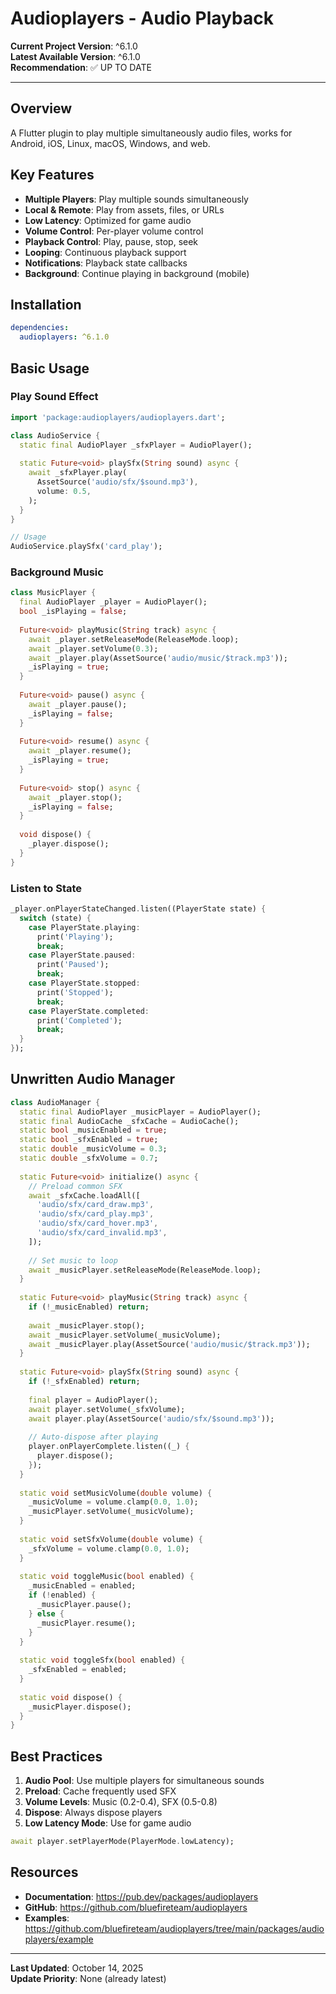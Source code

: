 # Audioplayers - Audio Playback

**Current Project Version**: ^6.1.0  
**Latest Available Version**: ^6.1.0  
**Recommendation**: ✅ UP TO DATE

---

## Overview

A Flutter plugin to play multiple simultaneously audio files, works for Android, iOS, Linux, macOS, Windows, and web.

## Key Features

- **Multiple Players**: Play multiple sounds simultaneously
- **Local & Remote**: Play from assets, files, or URLs
- **Low Latency**: Optimized for game audio
- **Volume Control**: Per-player volume control
- **Playback Control**: Play, pause, stop, seek
- **Looping**: Continuous playback support
- **Notifications**: Playback state callbacks
- **Background**: Continue playing in background (mobile)

## Installation

```yaml
dependencies:
  audioplayers: ^6.1.0
```

## Basic Usage

### Play Sound Effect

```dart
import 'package:audioplayers/audioplayers.dart';

class AudioService {
  static final AudioPlayer _sfxPlayer = AudioPlayer();
  
  static Future<void> playSfx(String sound) async {
    await _sfxPlayer.play(
      AssetSource('audio/sfx/$sound.mp3'),
      volume: 0.5,
    );
  }
}

// Usage
AudioService.playSfx('card_play');
```

### Background Music

```dart
class MusicPlayer {
  final AudioPlayer _player = AudioPlayer();
  bool _isPlaying = false;
  
  Future<void> playMusic(String track) async {
    await _player.setReleaseMode(ReleaseMode.loop);
    await _player.setVolume(0.3);
    await _player.play(AssetSource('audio/music/$track.mp3'));
    _isPlaying = true;
  }
  
  Future<void> pause() async {
    await _player.pause();
    _isPlaying = false;
  }
  
  Future<void> resume() async {
    await _player.resume();
    _isPlaying = true;
  }
  
  Future<void> stop() async {
    await _player.stop();
    _isPlaying = false;
  }
  
  void dispose() {
    _player.dispose();
  }
}
```

### Listen to State

```dart
_player.onPlayerStateChanged.listen((PlayerState state) {
  switch (state) {
    case PlayerState.playing:
      print('Playing');
      break;
    case PlayerState.paused:
      print('Paused');
      break;
    case PlayerState.stopped:
      print('Stopped');
      break;
    case PlayerState.completed:
      print('Completed');
      break;
  }
});
```

## Unwritten Audio Manager

```dart
class AudioManager {
  static final AudioPlayer _musicPlayer = AudioPlayer();
  static final AudioCache _sfxCache = AudioCache();
  static bool _musicEnabled = true;
  static bool _sfxEnabled = true;
  static double _musicVolume = 0.3;
  static double _sfxVolume = 0.7;
  
  static Future<void> initialize() async {
    // Preload common SFX
    await _sfxCache.loadAll([
      'audio/sfx/card_draw.mp3',
      'audio/sfx/card_play.mp3',
      'audio/sfx/card_hover.mp3',
      'audio/sfx/card_invalid.mp3',
    ]);
    
    // Set music to loop
    await _musicPlayer.setReleaseMode(ReleaseMode.loop);
  }
  
  static Future<void> playMusic(String track) async {
    if (!_musicEnabled) return;
    
    await _musicPlayer.stop();
    await _musicPlayer.setVolume(_musicVolume);
    await _musicPlayer.play(AssetSource('audio/music/$track.mp3'));
  }
  
  static Future<void> playSfx(String sound) async {
    if (!_sfxEnabled) return;
    
    final player = AudioPlayer();
    await player.setVolume(_sfxVolume);
    await player.play(AssetSource('audio/sfx/$sound.mp3'));
    
    // Auto-dispose after playing
    player.onPlayerComplete.listen((_) {
      player.dispose();
    });
  }
  
  static void setMusicVolume(double volume) {
    _musicVolume = volume.clamp(0.0, 1.0);
    _musicPlayer.setVolume(_musicVolume);
  }
  
  static void setSfxVolume(double volume) {
    _sfxVolume = volume.clamp(0.0, 1.0);
  }
  
  static void toggleMusic(bool enabled) {
    _musicEnabled = enabled;
    if (!enabled) {
      _musicPlayer.pause();
    } else {
      _musicPlayer.resume();
    }
  }
  
  static void toggleSfx(bool enabled) {
    _sfxEnabled = enabled;
  }
  
  static void dispose() {
    _musicPlayer.dispose();
  }
}
```

## Best Practices

1. **Audio Pool**: Use multiple players for simultaneous sounds
2. **Preload**: Cache frequently used SFX
3. **Volume Levels**: Music (0.2-0.4), SFX (0.5-0.8)
4. **Dispose**: Always dispose players
5. **Low Latency Mode**: Use for game audio
```dart
await player.setPlayerMode(PlayerMode.lowLatency);
```

## Resources

- **Documentation**: https://pub.dev/packages/audioplayers
- **GitHub**: https://github.com/bluefireteam/audioplayers
- **Examples**: https://github.com/bluefireteam/audioplayers/tree/main/packages/audioplayers/example

---

**Last Updated**: October 14, 2025  
**Update Priority**: None (already latest)

